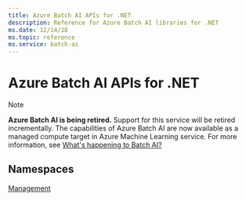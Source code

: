 ```yaml
---
title: Azure Batch AI APIs for .NET
description: Reference for Azure Batch AI libraries for .NET
ms.date: 12/14/18
ms.topic: reference
ms.service: batch-ai
---
```


# Azure Batch AI APIs for .NET

>[!Note]
>**Azure Batch AI is being retired.** Support for this service will be retired incrementally. The capabilities of Azure Batch AI are now available as a managed compute target in Azure Machine Learning service. For more information, see [What's happening to Batch AI?](https://docs.microsoft.com/azure/batch-ai/overview-what-happened-to-batch-ai)

## Namespaces

[Management](/dotnet/api/overview/azure/batchai/management)
